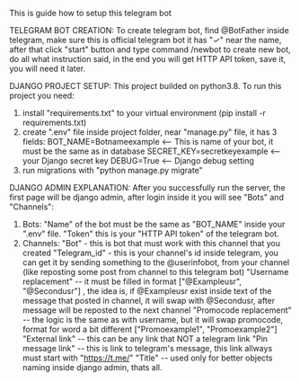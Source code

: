 This is guide how to setup this telegram bot

TELEGRAM BOT CREATION:
To create telegram bot, find @BotFather inside telegram, make sure this is official telegram bot it has "✓" near the name, after that click "start" button and type command /newbot to create new bot, do all what instruction said, in the end you will get HTTP API token, save it, you will need it later.
 
DJANGO PROJECT SETUP:
This project builded on python3.8. To run this project you need:
1. install "requirements.txt" to your virtual environment (pip install -r requirements.txt)
2. create  ".env" file inside project folder, near "manage.py" file, it has 3 fields:
    BOT_NAME=Botnameexample <-- This is name of your bot, it must be the same as in database
    SECRET_KEY=secretkeyexample <-- your Django secret key
    DEBUG=True <-- Django debug setting
3. run migrations with "python manage.py migrate"

DJANGO ADMIN EXPLANATION:
After you successfully run the server, the first page will be django admin, after login inside it you will see "Bots" and "Channels":
1. Bots:
    "Name" of the bot must be the same as "BOT_NAME" inside your ".env" file.
    "Token" this is your "HTTP API token" of the telegram bot.
2. Channels:
    "Bot" - this is bot that must work with this channel that you created
    "Telegram_id" - this is your channel's id inside telegram, you can get it by sending something to the @userinfobot, from your channel (like reposting some post    from channel to this telegram bot)
    "Username replacement" -- it must be filled in format ["@Exampleusr", "@Secondusr"] , the idea is, if @Exampleusr exist inside text of the message that posted in channel, it will swap with @Secondusr, after message will be reposted to the next channel
    "Promocode replacement" -- the logic is the same as with username, but it will swap promocode, format for word a bit different ["Promoexample1", "Promoexample2"]
    "External link" -- this can be any link that NOT a telegram link
    "Pin message link" -- this is link to telegram's message, this link allways must start with "https://t.me/"
    "Title" -- used only for better objects naming inside django admin, thats all.